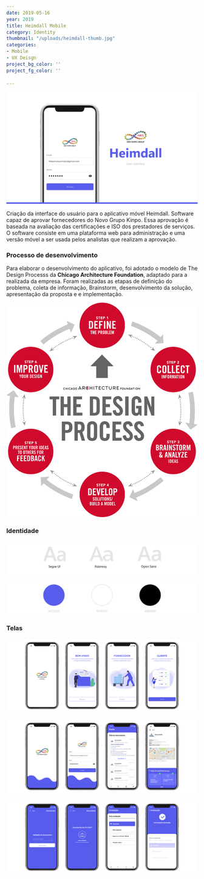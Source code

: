 ```yaml
---
date: 2019-05-16
year: 2019
title: Heimdall Mobile
category: Identity
thumbnail: "/uploads/heimdall-thumb.jpg"
categories:
- Mobile
- UX Deisgn
project_bg_color: ''
project_fg_color: ''

---
```

![](/uploads/intro.jpg)

Criação da interface do usuário para o aplicativo móvel Heimdall. Software capaz de aprovar fornecedores do Novo Grupo Kinpo. Essa aprovação é baseada na avaliação das certificações e ISO dos prestadores de serviços. O software consiste em uma plataforma web para administração e uma versão móvel a ser usada pelos analistas que realizam a aprovação.

### Processo de desenvolvimento

Para elaborar o desenvolvimento do aplicativo, foi adotado o modelo de The Design Processs da **Chicago Architecture Foundation**, adaptado para a realizada da empresa. Foram realizadas as etapas de definição do problema, coleta de informação, Brainstorm, desenvolvimento da solução, apresentação da proposta e e implementação.

![](/uploads/design-process-chart.png)


### Identidade

![Tipografia](/uploads/1-font.jpg)

![Cores](/uploads/color.jpg "Cores")

### Telas

![](/uploads/apresentacao-1.jpg)

![](/uploads/heimdall-screeshoots-2.png)

![](/uploads/apresentacao-3.jpg)